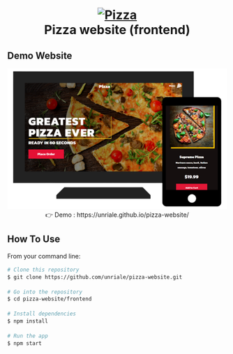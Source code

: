 <h1 align="center">
  <br>
  <a href="http://www.amitmerchant.com/electron-markdownify"><img src="https://cdn-icons-png.flaticon.com/512/3132/3132693.png" alt="Pizza" width="200"></a>
  <br>
  Pizza website (frontend)
  <br>
</h1>

## Demo Website

<div align="center">
<img src="https://github.com/unriale/pizza-website/blob/main/frontend/src/images/pizza-bg.png" >
  <br>
👉 Demo : https://unriale.github.io/pizza-website/
</div>

## How To Use

From your command line:

```bash
# Clone this repository
$ git clone https://github.com/unriale/pizza-website.git

# Go into the repository
$ cd pizza-website/frontend

# Install dependencies
$ npm install

# Run the app
$ npm start
```


